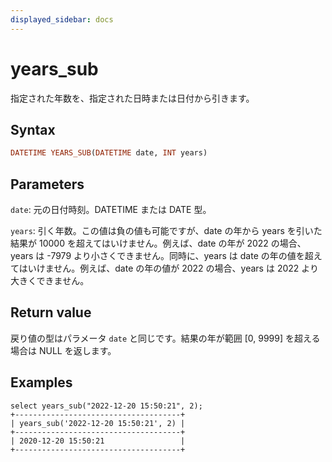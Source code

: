 ```yaml
---
displayed_sidebar: docs
---
```


# years_sub

指定された年数を、指定された日時または日付から引きます。

## Syntax

```Haskell
DATETIME YEARS_SUB(DATETIME date, INT years)
```

## Parameters

`date`: 元の日付時刻。DATETIME または DATE 型。

`years`: 引く年数。この値は負の値も可能ですが、date の年から years を引いた結果が 10000 を超えてはいけません。例えば、date の年が 2022 の場合、years は -7979 より小さくできません。同時に、years は date の年の値を超えてはいけません。例えば、date の年の値が 2022 の場合、years は 2022 より大きくできません。

## Return value

戻り値の型はパラメータ `date` と同じです。結果の年が範囲 [0, 9999] を超える場合は NULL を返します。

## Examples

```Plain Text
select years_sub("2022-12-20 15:50:21", 2);
+-------------------------------------+
| years_sub('2022-12-20 15:50:21', 2) |
+-------------------------------------+
| 2020-12-20 15:50:21                 |
+-------------------------------------+
```